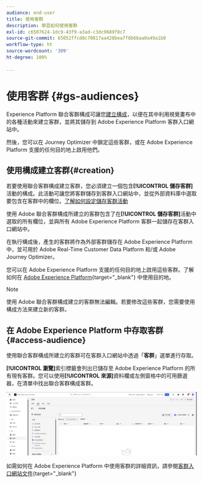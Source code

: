 ```yaml
---
audience: end-user
title: 使用客群
description: 學習如何使用客群
exl-id: c6507624-1dc9-43f9-a3ad-c3dc9689f8c7
source-git-commit: 65052ffcd8c70817aa428bea7f8b6baa0a49a1b0
workflow-type: ht
source-wordcount: '309'
ht-degree: 100%

---
```


# 使用客群 {#gs-audiences}

Experience Platform 聯合客群構成可讓您[建立構成](../compositions/gs-compositions.md)，以便在其中利用視覺畫布中的各種活動來建立客群，並將其儲存到 Adobe Experience Platform 客群入口網站中。

然後，您可以在 Journey Optimizer 中鎖定這些客群，或在 Adobe Experience Platform 支援的任何目的地上啟用他們。

## 使用構成建立客群{#creation}

若要使用聯合客群構成建立客群，您必須建立一個包含&#x200B;**[!UICONTROL 儲存客群]**&#x200B;活動的構成。此活動可讓您將客群儲存到客群入口網站中，並從外部資料庫中選取要包含在客群中的欄位。[了解如何設定儲存客群活動](../compositions/activities/save-audience.md)

使用 Adobe 聯合客群構成所建立的客群包含了在&#x200B;**[!UICONTROL 儲存客群]**&#x200B;活動中選取的所有欄位，並與所有 Adobe Experience Platform 客群一起儲存在客群入口網站中。

在執行構成後，產生的客群將作為外部客群儲存在 Adobe Experience Platform 中，並可用於 Adobe Real-Time Customer Data Platform 和/或 Adobe Journey Optimizer。

您可以在 Adobe Experience Platform 支援的任何目的地上啟用這些客群。了解如何在 [Adobe Experience Platform](https://experienceleague.adobe.com/zh-hant/docs/experience-platform/destinations/home){target="_blank"} 中使用目的地。

>[!NOTE]
>
>使用 Adobe 聯合客群構成建立的客群無法編輯。若要修改這些客群，您需要使用構成方法來建立新的客群。

## 在 Adobe Experience Platform 中存取客群 {#access-audience}

使用聯合客群構成所建立的客群可在客群入口網站中透過「**客群**」選單進行存取。

**[!UICONTROL 瀏覽]**&#x200B;索引標籤會列出已儲存至 Adobe Experience Platform 的所有現有客群。您可以使用&#x200B;**[!UICONTROL 來源]**&#x200B;資料欄或左側窗格中的可用篩選器，在清單中找出聯合客群構成客群。

![](assets/audiences-list.png)

如需如何在 Adobe Experience Platform 中使用客群的詳細資訊，請參閱[客群入口網站文件](https://experienceleague.adobe.com/zh-hant/docs/experience-platform/segmentation/ui/audience-portal){target="_blank"}

<!-- add link to this donc once published: https://jira.corp.adobe.com/browse/PLAT-198674-->